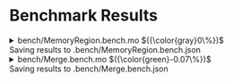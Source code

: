 # Benchmark Results



<details>

<summary>bench/MemoryRegion.bench.mo $({\color{gray}0\%})$</summary>

### Region vs MemoryRegion

_Benchmarking the performance with 10k entries_


Instructions: ${\color{gray}0\\%}$
Heap: ${\color{gray}0\\%}$
Stable Memory: ${\color{gray}0\\%}$
Garbage Collection: ${\color{gray}0\\%}$


**Instructions**

|                                              |                       MemoryRegion |              VersionedMemoryRegion |
| :------------------------------------------- | ---------------------------------: | ---------------------------------: |
| allocate()                                   |   9_438_475 $({\color{gray}0\\%})$ |   9_689_420 $({\color{gray}0\\%})$ |
| deallocate()                                 | 164_367_062 $({\color{gray}0\\%})$ | 160_686_101 $({\color{gray}0\\%})$ |
| using allocate() to reallocate stored blocks | 260_600_203 $({\color{gray}0\\%})$ | 271_940_285 $({\color{gray}0\\%})$ |
| Preliminary Step: Sort Addresses             | 244_841_617 $({\color{gray}0\\%})$ | 244_953_419 $({\color{gray}0\\%})$ |
| deallocate() worst case                      | 205_864_832 $({\color{gray}0\\%})$ | 204_618_931 $({\color{gray}0\\%})$ |


**Heap**

|                                              |                     MemoryRegion |            VersionedMemoryRegion |
| :------------------------------------------- | -------------------------------: | -------------------------------: |
| allocate()                                   | 33.62 KiB $({\color{gray}0\\%})$ | 33.61 KiB $({\color{gray}0\\%})$ |
| deallocate()                                 |  1.49 MiB $({\color{gray}0\\%})$ |   1.5 MiB $({\color{gray}0\\%})$ |
| using allocate() to reallocate stored blocks |  5.51 MiB $({\color{gray}0\\%})$ |  6.04 MiB $({\color{gray}0\\%})$ |
| Preliminary Step: Sort Addresses             |  5.61 MiB $({\color{gray}0\\%})$ |  5.62 MiB $({\color{gray}0\\%})$ |
| deallocate() worst case                      |  1.64 MiB $({\color{gray}0\\%})$ |  1.62 MiB $({\color{gray}0\\%})$ |


**Garbage Collection**

|                                              |               MemoryRegion |      VersionedMemoryRegion |
| :------------------------------------------- | -------------------------: | -------------------------: |
| allocate()                                   | 0 B $({\color{gray}0\\%})$ | 0 B $({\color{gray}0\\%})$ |
| deallocate()                                 | 0 B $({\color{gray}0\\%})$ | 0 B $({\color{gray}0\\%})$ |
| using allocate() to reallocate stored blocks | 0 B $({\color{gray}0\\%})$ | 0 B $({\color{gray}0\\%})$ |
| Preliminary Step: Sort Addresses             | 0 B $({\color{gray}0\\%})$ | 0 B $({\color{gray}0\\%})$ |
| deallocate() worst case                      | 0 B $({\color{gray}0\\%})$ | 0 B $({\color{gray}0\\%})$ |


**Stable Memory**

|                                              |                  MemoryRegion |         VersionedMemoryRegion |
| :------------------------------------------- | ----------------------------: | ----------------------------: |
| allocate()                                   | 48 MiB $({\color{gray}0\\%})$ | 48 MiB $({\color{gray}0\\%})$ |
| deallocate()                                 |    0 B $({\color{gray}0\\%})$ |    0 B $({\color{gray}0\\%})$ |
| using allocate() to reallocate stored blocks | 16 MiB $({\color{gray}0\\%})$ | 24 MiB $({\color{gray}0\\%})$ |
| Preliminary Step: Sort Addresses             |    0 B $({\color{gray}0\\%})$ |    0 B $({\color{gray}0\\%})$ |
| deallocate() worst case                      |    0 B $({\color{gray}0\\%})$ |    0 B $({\color{gray}0\\%})$ |

</details>
Saving results to .bench/MemoryRegion.bench.json

<details>

<summary>bench/Merge.bench.mo $({\color{green}-0.07\%})$</summary>

### MemoryRegion merge performance

_Benchmarking with 10k entries_


Instructions: ${\color{green}-0.02\\%}$
Heap: ${\color{green}-0.05\\%}$
Stable Memory: ${\color{gray}0\\%}$
Garbage Collection: ${\color{gray}0\\%}$


**Instructions**

|                     |                            MemoryRegion |
| :------------------ | --------------------------------------: |
| no merge (insert)   | 138_811_953 $({\color{green}-0.03\\%})$ |
| merge prev          | 255_788_008 $({\color{green}-0.06\\%})$ |
| merge next          |   136_957_392 $({\color{red}+0.01\\%})$ |
| merge prev and next | 245_682_851 $({\color{green}-0.01\\%})$ |


**Heap**

|                     |                         MemoryRegion |
| :------------------ | -----------------------------------: |
| no merge (insert)   |   1.58 MiB $({\color{red}+0.07\\%})$ |
| merge prev          | 2.13 MiB $({\color{green}-0.32\\%})$ |
| merge next          |      1.12 MiB $({\color{gray}0\\%})$ |
| merge prev and next |   1.83 MiB $({\color{red}+0.05\\%})$ |


**Garbage Collection**

|                     |               MemoryRegion |
| :------------------ | -------------------------: |
| no merge (insert)   | 0 B $({\color{gray}0\\%})$ |
| merge prev          | 0 B $({\color{gray}0\\%})$ |
| merge next          | 0 B $({\color{gray}0\\%})$ |
| merge prev and next | 0 B $({\color{gray}0\\%})$ |


</details>
Saving results to .bench/Merge.bench.json
